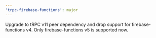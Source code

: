 ```yaml
---
'trpc-firebase-functions': major
---
```


Upgrade to tRPC v11 peer dependency and drop support for firebase-functions v4. Only firebase-functions v5 is supported now.
